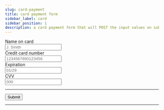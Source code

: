 ```yaml
---
slug: card-payment
title: card payment form
sidebar_label: card
sidebar_position: 1
description: a card payment form that will POST the input values on submit
---
```


<div class="container margin-vert--xl">
  <div class="row">
    <div class="card col col--12 padding--md">
      <form
        class="card__body"
        method="POST"
        action="/payment"
      >
        <div class="row">
          <div class="col col--12 margin-bottom--md">
            <label for="card-name">Name on card</label>
            <br/>
            <input
              type="text"
              name="card-name"
              id="card-name"
              placeholder="J. Smith"
              required
            />
          </div>
          <div class="col col--12 margin-bottom--md">
            <label for="card-number">Credit card number</label>
            <br/>
            <input
              type="text"
              name="card-number"
              id="card-number"
              placeholder="1234567890123456"
              maxlength="19"
              pattern="\d{12,19}"
              title="a digit value between 12 and 19 characters in length"
              required
            />
          </div>
          <div class="col col--5 margin-bottom--md">
            <label for="card-expiration">Expiration</label>
            <br/>
            <input
              type="text"
              name="card-expiration"
              id="card-expiration"
              placeholder="01/29"
              maxlength="5"
              pattern="\d{2}\/\d{2}"
              title="a month / year date formatted as mm/yy"
              required
            />
          </div>
          <div class="col col--5 margin-bottom--md">
            <label for="card-cvv">CVV</label>
            <br/>
            <input
              type="text"
              name="card-cvv"
              id="card-cvv"
              placeholder="000"
              maxlength="4"
              pattern="\d{3,4}"
              title="a 3-4 digit value"
              required
            />
          </div>
        </div>
        <hr/>
        <button type="submit" class="button button--primary">Submit</button>
      </form>
    </div>
  </div>
</div>
<hr/>
